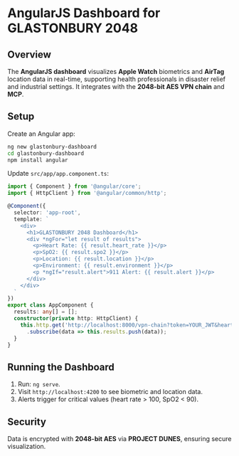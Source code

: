 # AngularJS Dashboard for GLASTONBURY 2048

## Overview

The **AngularJS dashboard** visualizes **Apple Watch** biometrics and **AirTag** location data in real-time, supporting health professionals in disaster relief and industrial settings. It integrates with the **2048-bit AES VPN chain** and **MCP**.

## Setup

Create an Angular app:
```bash
ng new glastonbury-dashboard
cd glastonbury-dashboard
npm install angular
```

Update `src/app/app.component.ts`:
```typescript
import { Component } from '@angular/core';
import { HttpClient } from '@angular/common/http';

@Component({
  selector: 'app-root',
  template: `
    <div>
      <h1>GLASTONBURY 2048 Dashboard</h1>
      <div *ngFor="let result of results">
        <p>Heart Rate: {{ result.heart_rate }}</p>
        <p>SpO2: {{ result.spo2 }}</p>
        <p>Location: {{ result.location }}</p>
        <p>Environment: {{ result.environment }}</p>
        <p *ngIf="result.alert">911 Alert: {{ result.alert }}</p>
      </div>
    </div>
  `
})
export class AppComponent {
  results: any[] = [];
  constructor(private http: HttpClient) {
    this.http.get('http://localhost:8000/vpn-chain?token=YOUR_JWT&heart_rate=120&spo2=88&location=lat:6.5244,lon:3.3792&environment=cave')
      .subscribe(data => this.results.push(data));
  }
}
```

## Running the Dashboard

1. Run: `ng serve`.
2. Visit `http://localhost:4200` to see biometric and location data.
3. Alerts trigger for critical values (heart rate > 100, SpO2 < 90).

## Security

Data is encrypted with **2048-bit AES** via **PROJECT DUNES**, ensuring secure visualization.